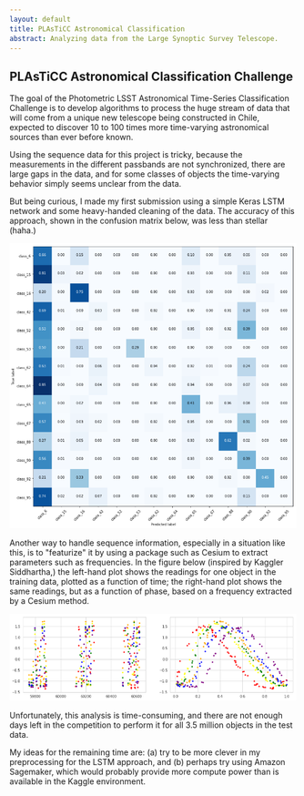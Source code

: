 ```yaml
---
layout: default
title: PLAsTiCC Astronomical Classification
abstract: Analyzing data from the Large Synoptic Survey Telescope.
---
```


## PLAsTiCC Astronomical Classification Challenge

The goal of the Photometric LSST Astronomical Time-Series Classification 
Challenge is to develop algorithms to process the huge stream of data 
that will come from a unique new telescope being constructed in Chile, 
expected to discover 10 to 100 times more time-varying astronomical 
sources than ever before known. 
 
Using the sequence data for this project is tricky, because 
the measurements in the different passbands are not synchronized, there 
are large gaps in the data, and for 
some classes of objects the time-varying behavior simply seems unclear from 
the data.

But being curious, I made my first submission using a simple Keras 
LSTM network and some heavy-handed cleaning of the data. The accuracy 
of this approach, shown in 
the confusion matrix below, was 
less than stellar (haha.)

![](/images/cm.png)

Another way to handle sequence information, especially in a situation 
like this, is to "featurize" it by using a package such as Cesium to 
extract parameters such as frequencies. In the figure below (inspired 
by Kaggler Siddhartha,) the left-hand plot shows the readings for one object in 
the training data, plotted as a function of time; the right-hand plot 
shows the same readings, but as a function of phase, based on a frequency 
extracted by a Cesium method.

![](/images/plasticc-615-plots.png)

Unfortunately, this analysis is time-consuming, and there are not enough 
days left in the competition to perform it for all 3.5 million objects 
in the test data.

My ideas for the remaining time are: (a) try to be more clever in my 
preprocessing for the LSTM approach, and (b) perhaps try using Amazon 
Sagemaker, which would probably provide more compute power than is 
available in the Kaggle environment.


